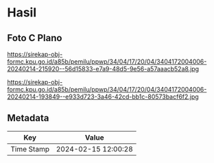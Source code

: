 # Hasil

## Foto C Plano

https://sirekap-obj-formc.kpu.go.id/a85b/pemilu/ppwp/34/04/17/20/04/3404172004006-20240214-215920--56d15833-e7a9-48d5-9e56-a57aaacb52a8.jpg

https://sirekap-obj-formc.kpu.go.id/a85b/pemilu/ppwp/34/04/17/20/04/3404172004006-20240214-193849--e933d723-3a46-42cd-bb1c-80573bacf6f2.jpg


## Metadata

| Key        | Value               |
| ---------- | ------------------- |
| Time Stamp | 2024-02-15 12:00:28 |



